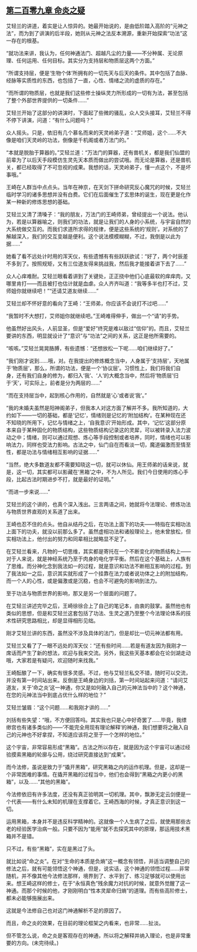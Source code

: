 ## [第二百零九章 命炎之疑](https://www.xxbiquge.com/11_11207/9170779.html)


  艾轻兰的讲道，着实是让人惊异的。她最开始说的，是由低阶踏入高阶的“元神之法”，而为到了讲演的后半段，她则从元神之法反本溯源，重新开始探索“功法”这一存在的根基。

  “就功法来讲，我认为，任何神通法门、超越凡尘的力量——不分种属、无论原理、任何运用、任何目标。其实分为支持层和物质层这两个方面。”

  “所谓支持层，便是‘生物个体’所拥有的一切先天与后天的条件。其中包括了血脉、经脉等实质性的东西，也包括了一直，心性、情绪之流的虚质的存在。”

  “而所谓的物质层，也就是我们这些修士操纵灵力所形成的一切有为法，甚至包括了整个外部世界提供的一切条件……”

  艾轻兰开始了这部分的讲演时，下面起了些微的骚乱，众人交头接耳，艾轻兰不得不停下讲演，问道：“有什么问题吗？”

  众人摇头。只是，依旧有几个慕名而来的天灵岭弟子道：“艾师姐，这个……不大像是咱们天灵岭的功法，倒像是千机阁或者万法门的。”

  “本就是脱胎于算器的。”艾轻兰道：“万法门的算器，还有兽机关，都是我们仙盟的前辈为了以后天手段模仿生灵先天本质而做出的尝试哦。而无论是算器，还是兽机关，都已经取得了不可忽视的成果。我想的话，天灵岭弟子，懂一点这个，不是坏事哦。”

  王崎在人群当中点点头。当年在神京，在天剑下拼命研究反心魔咒的时候，艾轻兰临时学习的诸多思想并没有白费。它们在后面催生了玄思体的诞生，现在更是化作某一种新的修炼思想的基础。

  艾轻兰又清了清嗓子：“我的朋友，万法门的王崎师弟，曾经提出一个说法。他认为，若是以算器喻之，则我们的功法，就是让我们的人身的小系统，与宇宙自然的大系统做交互的。而我们求道所求得的规律，便是这些系统的‘规则’。对系统的了解越深入，我们的交互变越是便利。这个说法模模糊糊，不过，我倒是以此为据……”

  她看了看不远处计时用的浑天仪，有些遗憾有有些跃跃欲试：“好了，两个时辰差不多到了。按照规矩，又有三位道友得来挑战我，然后我才能接着讲下去了……”

  众人心痒难耐。艾轻兰眼看着讲到了关键处，正正挠中他们心底最软的痒痒肉，又哪里肯打——而且被打也估计就是血虐。众人齐齐叫道：“我等多半也打不过，艾师姐你就继续吧！”“还请艾道友继续……”

  艾轻兰却不怀好意的看向了王崎：“王师弟，你应该不会说打不过吧……”

  “我暂时不大想打，艾师姐你就继续吧。”王崎难得伸手，做出一个“请”的手势。

  他虽然好出风头，人前显圣，但是“爱好”终究是难以敌过“信仰”的。而且，艾轻兰要讲的东西，明显就设计了“意识”与“功法”之间的关系，这正是他所需要的。

  “咳咳。”艾轻兰晃晃胳膊，有些遗憾：“还想放松一下呢……咱们继续好了。”

  “我们刚才说到……哦，对。在我提出的修炼概念当中，人身属于‘支持层’，天地属于‘物质层’，那么，所谓的功法，便是一个‘协议层’。习惯性上，我们将我们自身，还有我们自身的修为，都归入‘我’、‘人’的大概念当中，然后将‘物质层’归于‘天’，可实际上，前者是分为两层的……”

  “而在支持层当中，起到核心作用的，自然就是‘心’或者说‘我’。”

  “我的未婚夫虽然是阳神阁弟子，但我本人对这方面了解并不多。我所知道的，大约如下——一切的基础，都是‘记忆’，情绪则是记忆的‘附加结构’。在某种现在还不知晓的所用下，记忆与情绪之上，‘自我意识’开始形成。其中，‘记忆’这部分原本来自于某种固化的物质结构，这些物质结构记录这的灵犀，可以被转录入法力波动之中；情绪，则可以通过观想、炼心等手段控制或者培养，同时，情绪也可以影响法力，同样也受法力影响。古法之中，仙门自在而看淡一切，魔道偏激而至情至性，都是功法与情绪相互影响的证据……”

  “当然，绝大多数道友都不需要知晓这一切，就可以休仙。用王师弟的话来说，就是，这一切，其实都可以影藏在‘黑箱’之中，不为人所见。我们今日使用的炼心手段，比起古法时期进步不打，就是最好的证明。”

  “而进一步来说……”

  艾轻兰的这个讲的，也真个深入浅出。三言两语之间，她就将今法理论、修炼功法与物质世界直观的关系道了出来。

  王崎也忍不住的点头。他自从结丹之后，在功法上面下的功夫——特指在实相功法上面下的功夫，就没以前那么多了。虽然虚相功法和诸般理论上，他未曾放松，但实相功法上，他付出的努力和同辈相比就略显不足了。

  在艾轻兰看来，凡物的一切思维，其实都是寄托在一个不断变化的物质结构上——对于人来说，就是神经系统乃至于肉身的电化学平衡。然后在这个基础上，人族有了思维。而分神化念到我法如一的过程，就是意识和功法不断相互影响的过程。到了我法如一之后，意识其实就形成了一个挂靠在法力或者说功体之上的附加结构，而一个人的心性，或是偏激或是沉稳，也会不可避免的影响到法力。

  至于功法与物质世界的影响，那又是另一个层面的问题了。

  在艾轻兰讲述完毕之后，王崎徐徐合上了自己的笔记本，由衷的鼓掌。虽然他也有类似的思想，但是和艾轻兰这套包括了功法、生灵之道乃至整个今法理论体系的技术性研究思路相比，却是显得相形见绌。

  刚才艾轻兰讲的东西，虽然没不涉及具体的法门，但是却比一切元神法都有用。

  艾轻兰又看了了一眼不远处的浑天仪：“还有些时间……若是有道友因为我刚才一席话而产生了新的想法，欢迎与我来交流。另外，我这些天基本都会在论剑湖走动哦，大家若是有疑问，欢迎随时来找我。”

  王崎酝酿了一下，确实有很多灵感。不过，他与艾轻兰私交不错，随时可以交流，并没有第一时间站出来。反倒是王崎身边的刘括，第一时间站起来问道：“请问艾道友，关于‘命之炎’这一神通，你又是如何融入自己的元神法当中的？这个神通，在您的元神法当中到底占优什么样的地位？”

  艾轻兰皱眉：“这个问题……和我刚才讲的……”

  刘括有些失望：“哦，不方便回答吗。其实我也只是心中好奇罢了……毕竟，我缥缈宫也有诸多类似的——‘不能完全用现有理论解释’的神通，我们想要将之融入自己的元神也不好拿捏，不知道应该将之至于一个怎样的地位。”

  这个宇宙，非常容易形成“黑箱”。古法之所以存在，就是因为这个宇宙可以通过经验摸索黑箱的轮廓与公用，绕过研究直接达到“成果”。

  而今法修，虽说是致力于“撬开黑箱”，研究黑箱之内的运作机理。但是，这却是一个非常困难的事情。在撬开黑箱的过程当中，他们也会得到“黑箱之内更小的黑箱”，以及……“其他的黑箱”。

  今法修依旧有许多法度，还没有真正验明其一切机理。其中，飘渺无定云剑便是一个代表——有什么未知的机理在支撑着它。王崎西海的时候，才真正意识到这一切。

  运用黑箱，本身并不是违反科学精神的。这就像一个人生病了之后，就使用那些古老的经验医学治病一般。只要不因为“能用”就不去探究其中的原理，那运用技术黑箱并不是错。

  只不过，有些“黑箱”，实在是黑过了头。

  就比如说“命之炎”。在对“生命的本质是负熵”这一概念有领悟，并适当调整自己的修法之后，就有可能领悟这个神通，但是，说实话，这个神通的领悟过程……非常随机，并不像其他今法修法那样，境界到了、水平到了、练习足够就可以使用出来。想王崎这样的修士，在于“永恒真色”残余魔力对抗的时候，就意外觉醒了这一神通。而那个时候的他，才刚刚明白“性本灵犀命归熵”的道理。而有些高阶修士，都未必能够施展出来。

  这就是今法修自己也对这门神通解析不足的原因了。

  而且，命之炎的效果，在目前的理论框架之内看来，也非常……扯淡。

  但不管怎么说，命之炎是客观存在的神通，所以将之解释并纳入理论，也是非常重要的方向。(未完待续。)
